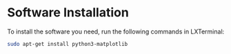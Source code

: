 # Software Installation

To install the software you need, run the following commands in LXTerminal:

```bash
sudo apt-get install python3-matplotlib
```
